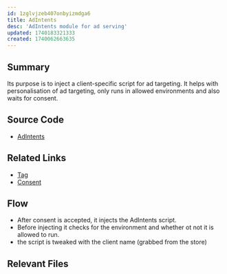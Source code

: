 ```yaml
---
id: 1zglvjzeb407onbyizmdga6
title: AdIntents
desc: 'AdIntents module for ad serving'
updated: 1740183321333
created: 1740062663635
---
```

## Summary
Its purpose is to inject a client-specific script for ad targeting. It helps with personalisation of ad targeting, only runs in allowed environments and also waits for consent. 

## Source Code
- [AdIntents](/ncu-ad-manager/src/Modules/AdIntents/AdIntents.ts)


## Related Links
- [Tag](/ncu-ad-manager/src/Modules/Tag/Tag.ts)
- [Consent](/ncu-ad-manager/src/Modules/Consent/Consent.ts)

## Flow 
- After consent is accepted, it injects the AdIntents script. 
- Before injecting it checks for the environment and whether ot not it is allowed to run. 
- the script is tweaked with the client name (grabbed from the store)

## Relevant Files

